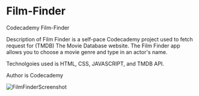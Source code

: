# Film-Finder
Codecademy Film-Finder

Description of Film Finder is a self-pace Codecademy project used to fetch request for (TMDB) The Movie Database website. The Film Finder app allows you to choose a movie genre and type in an actor's name. 

Technolgoies used is HTML, CSS, JAVASCRIPT, and TMDB API.

Author is Codecademy

![FilmFinderScreenshot](https://user-images.githubusercontent.com/111025323/206323779-8e89f28d-86cc-499b-bcd8-8ce51efc2792.jpg)
